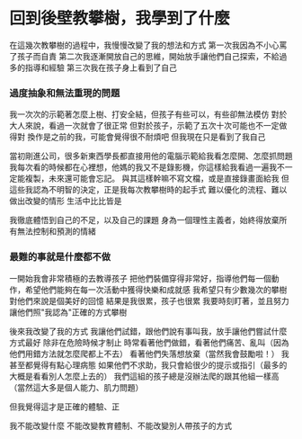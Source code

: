 # 回到後壁教攀樹，我學到了什麼

在這幾次教攀樹的過程中，我慢慢改變了我的想法和方式
第一次我因為不小心罵了孩子而自責
第二次我逐漸開放自己的思維，開始放手讓他們自己探索，不給過多的指導和經驗
第三次我在孩子身上看到了自己

### 過度抽象和無法重現的問題

我一次次的示範著怎麼上樹、打安全結，但孩子有些可以，有些卻無法模仿
對於大人來說，看過一次就會了很正常
但對於孩子，示範了五次十次可能也不一定做得對
換作是之前的我，可能會覺得很不耐煩吧
但我現在只是看到了我自己

當初剛進公司，很多新東西學長都直接用他的電腦示範給我看怎麼開、怎麼抓問題
我每次看的時候都在心裡想，他媽的我又不是錄影機，你這樣給我看過一遍我不一定能複製，未來還可能會忘記。
與其這樣幹嘛不寫文檔，或是直接錄畫面給我
但這些我認為不明智的決定，正是我每次教攀樹時的起手式
難以優化的流程、難以做出改變的情形
生活中比比皆是

我徹底體悟到自己的不足，以及自己的課題
身為一個理性主義者，始終得放棄所有無法控制和預測的情緒

### 最難的事就是什麼都不做

一開始我會非常積極的去教導孩子
把他們裝備穿得非常好，指導他們每一個動作，希望他們能夠在每一次活動中獲得快樂和成就感
我希望只有少數幾次的攀樹對他們來說是個美好的回憶
結果是我很累，孩子也很累
我要時刻盯著，並且努力讓他們照"我認為"正確的方式攀樹

後來我改變了我的方式
我讓他們試錯，跟他們說有事叫我，放手讓他們嘗試什麼方式最好
除非在危險時候才制止
時常看著他們做錯，看著他們痛苦、亂叫（因為他們用錯方法就怎麼爬都上不去）
看著他們失落想放棄（當然我會鼓勵啦！）
我甚至都覺得有點心理病態
如果他們不求助，我只會給很少的提示或指引（最多的大概是看看別人怎麼上去的）
我們這組的孩子總是沒辦法爬的跟其他組一樣高（當然這大多是個人能力、肌力問題）

但我覺得這才是正確的體驗、正

我不能改變什麼
不能改變教育體制、不能改變別人帶孩子的方式
